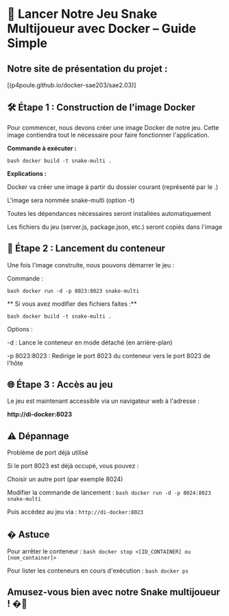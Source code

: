 # 🐍 Lancer Notre Jeu Snake Multijoueur avec Docker – Guide Simple

## Notre site de présentation du projet :
[(p4poule.github.io/docker-sae203/sae2.03)]

## 🛠️ Étape 1 : Construction de l'image Docker

Pour commencer, nous devons créer une image Docker de notre jeu. Cette image contiendra tout le nécessaire pour faire fonctionner l'application.

**Commande à exécuter :**

```bash docker build -t snake-multi .```

**Explications :**

  Docker va créer une image à partir du dossier courant (représenté par le .)

  L'image sera nommée snake-multi (option -t)

  Toutes les dépendances nécessaires seront installées automatiquement

  Les fichiers du jeu (server.js, package.json, etc.) seront copiés dans l'image

## 🚀 Étape 2 : Lancement du conteneur

Une fois l'image construite, nous pouvons démarrer le jeu :

Commande :

```bash docker run -d -p 8023:8023 snake-multi ```


** Si vous avez modifier des fichiers faites :**

```bash docker build -t snake-multi . ```


Options :

  -d : Lance le conteneur en mode détaché (en arrière-plan)

  -p 8023:8023 : Redirige le port 8023 du conteneur vers le port 8023 de l'hôte

## 🌐 Étape 3 : Accès au jeu

Le jeu est maintenant accessible via un navigateur web à l'adresse :

**http://di-docker:8023**

## ⚠️ Dépannage
Problème de port déjà utilisé

Si le port 8023 est déjà occupé, vous pouvez :

  Choisir un autre port (par exemple 8024)

  Modifier la commande de lancement :
    ```bash docker run -d -p 8024:8023 snake-multi```

Puis accédez au jeu via :
  ```http://di-docker:8023```

## � Astuce

Pour arrêter le conteneur :
  ```bash docker stop <[ID_CONTAINER] ou [nom_container]>```
  
Pour lister les conteneurs en cours d'exécution :
  ```bash docker ps ```

## Amusez-vous bien avec notre Snake multijoueur ! �🐍
